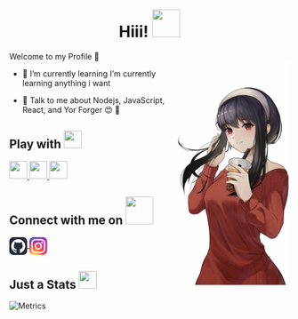 

<h1 align="center" > Hiii! <img src = "https://raw.githubusercontent.com/rahulbanerjee26/githubProfileReadmeGenerator/main/gifs/wave.gif" width = 50px height='50px'> </h1>
<p align='center'>


</p>
<div size='20px' > Welcome to my Profile 👋
</div>



<img width="40%" align="right" alt="Github" src="https://github.com/abcdefathur/abcdefathur/blob/main/yor.jpg" />



- 🌱 I’m currently learning I’m currently learning anything i want 

- 💬 Talk to me about Nodejs, JavaScript, React, and Yor Forger :heart_eyes: :revolving_hearts:

<h2> Play with <img src = "https://raw.githubusercontent.com/rahulbanerjee26/githubProfileReadmeGenerator/main/gifs/code.gif" width = 32px height=32px> </h2>
<a href= https://github.com/abcdefathur?tab=repositories&q=&type=&language=reactjs&sort= > <img width ='32px' height='32px' src ='https://raw.githubusercontent.com/rahulbanerjee26/githubAboutMeGenerator/main/icons/reactjs.svg'> </a>
<a href= https://github.com/abcdefathur?tab=repositories&q=&type=&language=javascript&sort= > <img width ='32px' height='32px' src ='https://raw.githubusercontent.com/rahulbanerjee26/githubAboutMeGenerator/main/icons/javascript.svg'> </a>
<a href= https://github.com/abcdefathur?tab=repositories&q=&type=&language=nodejs&sort= > <img width ='32px' height='32px' src ='https://raw.githubusercontent.com/rahulbanerjee26/githubAboutMeGenerator/main/icons/nodejs.svg'> </a>


<h2> Connect with me on <img src='https://raw.githubusercontent.com/rahulbanerjee26/githubProfileReadmeGenerator/main/gifs/handShake.gif' width="50px" height=50px> </h2>
<a href = 'https://www.github.com/abcdefathur'> <img width = '32px' align= 'center' src="https://github.com/tandpfun/skill-icons/blob/main/icons/Github-Dark.svg"/>
</a> 
<a href = 'https://www.instagram.com/abcde.fathur'> <img width = '32px' align= 'center' src="https://github.com/tandpfun/skill-icons/blob/main/icons/Instagram.svg"/></a> 



<h2> Just a Stats <img src='https://raw.githubusercontent.com/rahulbanerjee26/githubProfileReadmeGenerator/main/gifs/github.gif' width='32px' height=32px> </h2>

![Metrics](https://metrics.lecoq.io/abcdefathur?template=terminal&base.header=0&base.activity=0&base.repositories=0&base.metadata=0&languages=1&languages.limit=8&languages.colors=github&languages.threshold=0%25&config.timezone=America%2FToronto)
